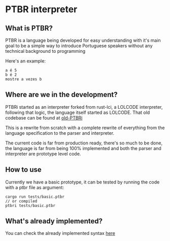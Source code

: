 # PTBR interpreter

## What is PTBR?

PTBR is a language being developed for easy understanding with it's main goal to be a simple way to introduce Portuguese speakers without any technical background to programming

Here's an example:

```
a é 5
b é 2
mostre a vezes b
```

## Where are we in the development?

PTBRi started as an interpreter forked from rust-lci, a LOLCODE interpreter, following that logic, the language itself started as LOLCODE. That old codebase can be found at [old-PTBRi](https://github.com/arrudagates/old-PTBRi)

This is a rewrite from scratch with a complete rewrite of everything from the language specification to the parser and interpreter.

The current code is far from production ready, there's so much to be done, the language is far from being 100% implemented and both the parser and interpreter are prototype level code.

## How to use

Currently we have a basic prototype, it can be tested by running the code with a ptbr file as argument:

```
cargo run tests/basic.ptbr
// or compiled
ptbri tests/basic.ptbr
```

## What's already implemented?

You can check the already implemented syntax [here](ptbr_definitions.md)

